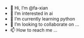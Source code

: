 - 👋 Hi, I’m @fa-xian
- 👀 I’m interested in ai
- 🌱 I’m currently learning python
- 💞️ I’m looking to collaborate on ...
- 📫 How to reach me ...

<!---
fa-xian/fa-xian is a ✨ special ✨ repository because its `README.md` (this file) appears on your GitHub profile.
You can click the Preview link to take a look at your changes.
--->
